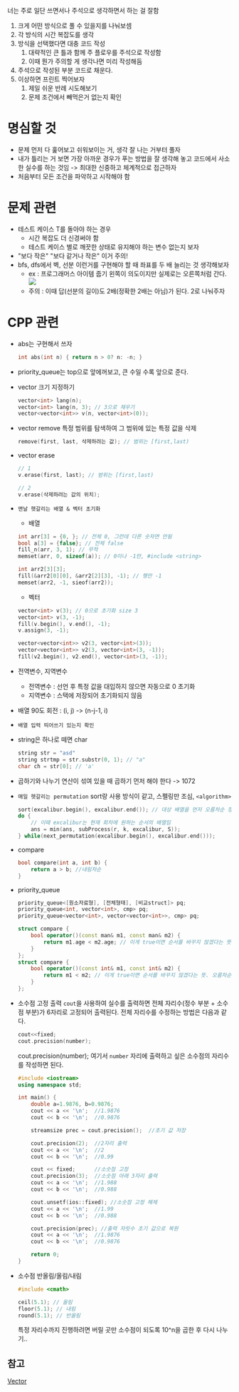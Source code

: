 너는 주로 일단 쓰면서나 주석으로 생각하면서 하는 걸 잘함
1. 크게 어떤 방식으로 풀 수 있을지를 나눠보셈
2. 각 방식의 시간 복잡도를 생각
3. 방식을 선택했다면 대충 코드 작성
	1. 대략적인 큰 틀과 함께 주 플로우를 주석으로 작성함
	2. 이때 뭔가 주의할 게 생각나면 미리 작성해둠
4. 주석으로 작성된 부분 코드로 채운다.
5. 이상하면 프린트 찍어보자
	1. 제일 쉬운 반례 시도해보기
	2. 문제 조건에서 빼먹은거 없는지 확인
# 명심할 것
- 문제 먼저 다 훑어보고 쉬워보이는 거, 생각 잘 나는 거부터 풀자
- 내가 틀리는 거 보면 가장 아까운 경우가 푸는 방법을 잘 생각해 놓고 코드에서 사소한 실수를 하는 것임 -> 최대한 신중하고 체계적으로 접근하자
- 처음부터 모든 조건을 파악하고 시작해야 함
# 문제 관련
- 테스트 케이스 T를 돌아야 하는 경우
	- 시간 복잡도 더 신경써야 함
	- 테스트 케이스 별로 깨끗한 상태로 유지해야 하는 변수 없는지 보자
- "보다 작은" "보다 같거나 작은" 이거 주의!
- bfs, dfs에서 벽, 선분 이런거를 구현해야 할 때 좌표를 두 배 늘리는 것 생각해보자
	- ex : 프로그래머스 아이템 줍기
	  왼쪽이 의도이지만 실제로는 오른쪽처럼 간다. ![](https://i.imgur.com/xWs2GBu.png)
	- 주의 : 이때 답(선분의 길이)도 2배(정확한 2배는 아님)가 된다. 2로 나눠주자 

# CPP 관련
- abs는 구현해서 쓰자
	```cpp
	int abs(int n) { return n > 0? n: -n; } 
	```
- priority_queue는 top으로 앞에꺼보고, 큰 수일 수록 앞으로 준다. 
- vector 크기 지정하기
	```cpp
	vector<int> lang(n);
	vector<int> lang(n, 3); // 3으로 채우기
    vector<vector<int>> v(n, vector<int>(0));
	```
- vector remove
   특정 범위를 탐색하여 그 범위에 있는 특정 값을 삭제
	```cpp
	remove(first, last, 삭제하려는 값); // 범위는 [first,last)
	```
- vector erase
	```cpp
	// 1
	v.erase(first, last); // 범위는 [first,last)
	
	// 2
	v.erase(삭제하려는 값의 위치);
	```
- `맨날 헷갈리는 배열 & 벡터 초기화`
	- 배열
	```cpp
	int arr[3] = {0, }; // 전체 0, 그런데 다른 숫자면 안됨
	bool a[3] = {false}; // 전체 false
	fill_n(arr, 3, 1); // 무적
	memset(arr, 0, sizeof(a)); // 0이나 -1만, #include <string>
	
	int arr2[3][3];
	fill(&arr2[0][0], &arr2[2][3], -1); // 행만 -1
	memset(arr2, -1, sieof(arr2));
	```
	- 벡터
	```cpp
	vector<int> v(3); // 0으로 초기화 size 3
	vector<int> v(3, -1);
	fill(v.begin(), v.end(), -1);
	v.assign(3, -1);
	
	vector<vector<int>> v2(3, vector<int>(3));
	vector<vector<int>> v2(3, vector<int>(3, -1));
	fill(v2.begin(), v2.end(), vector<int>(3, -1));
	```
- 전역변수, 지역변수
	- 전역변수 : 선언 후 특정 값을 대입하지 않으면 자동으로 0 초기화
	- 지역변수 : 스택에 저장되어 초기화되지 않음
- 배열 90도 회전 : (i, j) -> (n-j-1, i)
- `배열 입력 띄어쓰기 있는지 확인`
- string은 하나로 떼면 char
	```cpp
	string str = "asd"
	string strtmp = str.substr(0, 1); // "a"
	char ch = str[0]; // 'a'
	```
- 곱하기와 나누기 연산이 섞여 있을 때 곱하기 먼저 해야 한다 -> 1072
- `매일 헷갈리는 permutation`
	sort랑 사용 방식이 같고, 스펠링만 조심, `<algorithm>`
	```cpp
	sort(excalibur.begin(), excalibur.end()); // 대상 배열을 먼저 오름차순 정렬
	do {
		// 이때 excalibur는 현재 회차에 원하는 순서의 배열임 
		ans = min(ans, subProcess(r, k, excalibur, S)); 
	} while(next_permutation(excalibur.begin(), excalibur.end()));
	```
- compare
	```cpp
	bool compare(int a, int b) {
		return a > b; //내림차순
	}
	```
- priority_queue
	```cpp
	priority_queue<[원소자료형], [전체형태], [비교struct]> pq;
	priority_queue<int, vector<int>, cmp> pq;
	priority_queue<vector<int>, vector<vector<int>>, cmp> pq;
	```
	```cpp
	struct compare { 
		bool operator()(const man& m1, const man& m2) {
			return m1.age < m2.age; // 이게 true이면 순서를 바꾸지 않겠다는 뜻. 오름차순.
		}
	};
	struct compare { 
		bool operator()(const int& m1, const int& m2) {
			return m1 < m2; // 이게 true이면 순서를 바꾸지 않겠다는 뜻. 오름차순.
		}
	};
	```
- 소수점 고정 출력
	`cout`을 사용하여 실수를 출력하면 전체 자리수(정수 부분 + 소수점 부분)가 6자리로 고정되어 출력된다.
	전체 자리수를 수정하는 방법은 다음과 같다.
	```cpp
	cout<<fixed;
	cout.precision(number);
	```
	cout.precision(number); 여기서 `number` 자리에 출력하고 싶은 소수점의 자리수를 작성하면 된다.
	```cpp
	#include <iostream>
	using namespace std;
	
	int main() {
	    double a=1.9876, b=0.9876;
	    cout << a << '\n';  //1.9876
	    cout << b << '\n';  //0.9876
	
	    streamsize prec = cout.precision();  //초기 값 저장
	
	    cout.precision(2);  //2자리 출력
	    cout << a << '\n';  //2
	    cout << b << '\n';  //0.99
	
	    cout << fixed;      //소숫점 고정
	    cout.precision(3);  //소숫점 아래 3자리 출력
	    cout << a << '\n';  //1.988
	    cout << b << '\n';  //0.988
	
	    cout.unsetf(ios::fixed); //소숫점 고정 해제
	    cout << a << '\n';  //1.99
	    cout << b << '\n';  //0.988
	
	    cout.precision(prec); //출력 자릿수 초기 값으로 복원
	    cout << a << '\n';  //1.9876
	    cout << b << '\n';  //0.9876
	
	    return 0;
	}
	```

- 소수점 반올림/올림/내림
	```cpp
	#include <cmath>
	
	ceil(5.1); // 올림
	floor(5.1); // 내림
	round(5.1); // 반올림
	```
	특정 자리수까지 진행하려면 버릴 곳만 소수점이 되도록 10^n을 곱한 후 다시 나누기..
## 참고
[Vector](Vector)